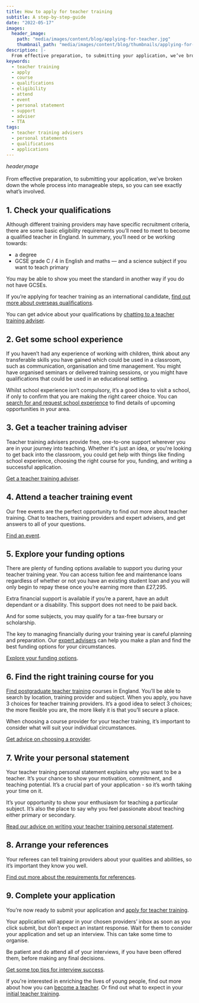 ```yaml
---
title: How to apply for teacher training
subtitle: A step-by-step-guide
date: "2022-05-17"
images:
  header_image:
    path: "media/images/content/blog/applying-for-teacher.jpg"
    thumbnail_path: "media/images/content/blog/thumbnails/applying-for-teacher.jpg"
description: |-
  From effective preparation, to submitting your application, we’ve broken down the whole process into manageable steps, so you can see exactly what’s involved.
keywords:
  - teacher training
  - apply
  - course
  - qualifications
  - eligibility
  - attend
  - event
  - personal statement
  - support
  - adviser
  - TTA
tags:
  - teacher training advisers
  - personal statements
  - qualifications
  - applications
---
```


$header_image$

From effective preparation, to submitting your application, we’ve broken down the whole process into manageable steps, so you can see exactly what’s involved.

## 1. Check your qualifications

Although different training providers may have specific recruitment criteria, there are some basic eligibility requirements you’ll need to meet to become a qualified teacher in England. In summary, you’ll need or be working towards:

* a degree
* GCSE grade C / 4 in English and maths — and a science subject if you want to teach primary

You may be able to show you meet the standard in another way if you do not have GCSEs.

If you’re applying for teacher training as an international candidate, [find out more about overseas qualifications](/non-uk-teachers/train-to-teach-in-england-as-an-international-student).

You can get advice about your qualifications by [chatting to a teacher training adviser](/teacher-training-advisers).

## 2. Get some school experience

If you haven’t had any experience of working with children, think about any transferable skills you have gained which could be used in a classroom, such as communication, organisation and time management. You might have organised seminars or delivered training sessions, or you might have qualifications that could be used in an educational setting.

Whilst school experience isn’t compulsory, it’s a good idea to visit a school, if only to confirm that you are making the right career choice. You can [search for and request school experience](https://schoolexperience.education.gov.uk/) to find details of upcoming opportunities in your area.

## 3.	Get a teacher training adviser

Teacher training advisers provide free, one-to-one support wherever you are in your journey into teaching. Whether it's just an idea, or you're looking to get back into the classroom, you could get help with things like finding school experience, choosing the right course for you, funding, and writing a successful application.

[Get a teacher training adviser](https://adviser-getintoteaching.education.gov.uk/).

## 4.	Attend a teacher training event

Our free events are the perfect opportunity to find out more about teacher training. Chat to teachers, training providers and expert advisers, and get answers to all of your questions. 

[Find an event](/events).

## 5.	Explore your funding options

There are plenty of funding options available to support you during your teacher training year. You can access tuition fee and maintenance loans regardless of whether or not you have an existing student loan and you will only begin to repay these once you’re earning more than £27,295.

Extra financial support is available if you’re a parent, have an adult dependant or a disability. This support does not need to be paid back.

And for some subjects, you may qualify for a tax-free bursary or scholarship.

The key to managing financially during your training year is careful planning and preparation. Our [expert advisers](https://adviser-getintoteaching.education.gov.uk/) can help you make a plan and find the best funding options for your circumstances.

[Explore your funding options](/funding-and-support).

## 6.	Find the right training course for you

[Find postgraduate teacher training](https://www.find-postgraduate-teacher-training.service.gov.uk/) courses in England. You’ll be able to search by location, training provider and subject. When you apply, you have 3 choices for teacher training providers. It’s a good idea to select 3 choices; the more flexible you are, the more likely it is that you’ll secure a place.

When choosing a course provider for your teacher training, it’s important to consider what will suit your individual circumstances.

[Get advice on choosing a provider](/blog/choosing-the-right-teacher-training-course-provider).

## 7.	Write your personal statement

Your teacher training personal statement explains why you want to be a teacher. It’s your chance to show your motivation, commitment, and teaching potential. It’s a crucial part of your application - so it’s worth taking your time on it.

It’s your opportunity to show your enthusiasm for teaching a particular subject. It’s also the place to say why you feel passionate about teaching either primary or secondary.

[Read our advice on writing your teacher training personal statement](/tips-on-applying-for-teacher-training#writing-your-teacher-training-personal-statement).

## 8.	Arrange your references

Your referees can tell training providers about your qualities and abilities, so it’s important they know you well.

[Find out more about the requirements for references](/tips-on-applying-for-teacher-training#choose-your-referees).

## 9.	Complete your application

You’re now ready to submit your application and [apply for teacher training](https://www.gov.uk/apply-for-teacher-training).

Your application will appear in your chosen providers’ inbox as soon as you click submit, but don’t expect an instant response. Wait for them to consider your application and set up an interview. This can take some time to organise.

Be patient and do attend all of your interviews, if you have been offered them, before making any final decisions.

[Get some top tips for interview success](/blog/11-top-tips-for-interview-success).

If you're interested in enriching the lives of young people, find out more about how you can [become a teacher](/steps-to-become-a-teacher). Or find out what to expect in your [initial teacher training](/train-to-be-a-teacher/initial-teacher-training).
